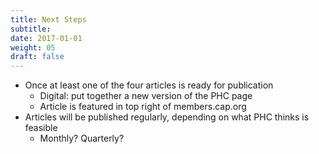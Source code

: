 ```yaml
---
title: Next Steps
subtitle: 
date: 2017-01-01
weight: 05
draft: false
---
```


* Once at least one of the four articles is ready for publication
    * Digital: put together a new version of the PHC page
    * Article is featured in top right of members.cap.org
* Articles will be published regularly, depending on what PHC thinks is feasible
    * Monthly? Quarterly?
